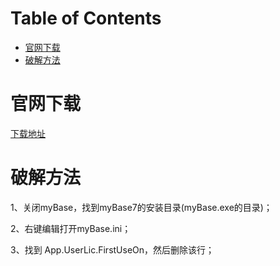 # Table of Contents

* [官网下载](#官网下载)
* [破解方法](#破解方法)




# 官网下载

[下载地址](http://www.wjjsoft.com/download.html) 

# 破解方法

1、关闭myBase，找到myBase7的安装目录(myBase.exe的目录)；

2、右键编辑打开myBase.ini；

3、找到 App.UserLic.FirstUseOn，然后删除该行；

 
